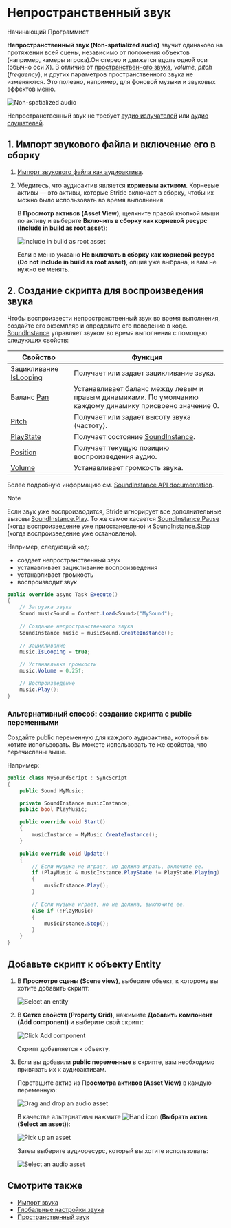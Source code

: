 ﻿# Непространственный звук

<span class="badge text-bg-primary">Начинающий</span>
<span class="badge text-bg-success">Программист</span>

**Непространственный звук (Non-spatialized audio)** звучит одинаково на протяжении всей сцены, независимо от положения объектов (например, камеры игрока).Он стерео и движется вдоль одной оси (обычно оси X). В отличие от [пространственного звука](spatialized-audio.md), _volume_, _pitch_ (_frequency_), и других параметров пространственного звука не изменяются. Это полезно, например, для фоновой музыки и звуковых эффектов меню.

![Non-spatialized audio](media/audio-index-non-spatialized-audio.png)

Непространственный звук не требует [аудио излучателей](audio-emitters.md) или [аудио слушателей](audio-listeners.md).

## 1. Импорт звукового файла и включение его в сборку

1. [Импорт звукового файла как аудиоактива](import-audio.md).

2. Убедитесь, что аудиоактив является **корневым активом**. Корневые активы — это активы, которые Stride включает в сборку, чтобы их можно было использовать во время выполнения.

    В **Просмотр активов (Asset View)**, щелкните правой кнопкой мыши по активу и выберите **Включить в сборку как корневой ресурс (Include in build as root asset)**:

    ![Include in build as root asset](media/audio-include-in-build-as-root-asset.png)

   Если в меню указано **Не включать в сборку как корневой ресурс (Do not include in build as root asset)**, опция уже выбрана, и вам не нужно ее менять.

## 2. Создание скрипта для воспроизведения звука

Чтобы воспроизвести непространственный звук во время выполнения, создайте его экземпляр и определите его поведение в коде.
[SoundInstance](xref:Stride.Audio.SoundInstance) управляет звуком во время выполнения с помощью следующих свойств:

| Свойство                                               | Функция                                                                              |
|--------------------------------------------------------|------------------------------------------------------------------------------------------|
| Зацикливание [IsLooping](xref:Stride.Audio.SoundInstance.IsLooping) | Получает или задает зацикливание звука.                                                      |
| Баланс [Pan](xref:Stride.Audio.SoundInstance.Pan)             | Устанавливает баланс между левым и правым динамиками. По умолчанию каждому динамику присвоено значение 0. |
| [Pitch](xref:Stride.Audio.SoundInstance.Pitch)         | Получает или задает высоту звука (частоту).                                                |
| [PlayState](xref:Stride.Audio.SoundInstance.PlayState) | Получает состояние [SoundInstance](xref:Stride.Audio.SoundInstance).                  |
| [Position](xref:Stride.Audio.SoundInstance.Position)   | Получает текущую позицию воспроизведения аудио.                                             |
| [Volume](xref:Stride.Audio.SoundInstance.Volume)       | Устанавливает громкость звука.                                                                  |

Более подробную информацию см. [SoundInstance API documentation](xref:Stride.Audio.SoundInstance).

> [!Note]
Если звук уже воспроизводится, Stride игнорирует все дополнительные вызовы [SoundInstance.Play](xref:Stride.Audio.SoundInstance.Play).
То же самое касается [SoundInstance.Pause](xref:Stride.Audio.SoundInstance.Pause) (когда воспроизведение уже приостановлено) и [SoundInstance.Stop](xref:Stride.Audio.SoundInstance.Stop) (когда воспроизведение уже остановлено).

Например, следующий код:

* создает непространственный звук
* устанавливает зацикливание воспроизведения
* устанавливает громкость
* воспроизводит звук

```cs
public override async Task Execute()
{
    // Загрузка звука
    Sound musicSound = Content.Load<Sound>("MySound");
            
    // Создание непространственного звука
    SoundInstance music = musicSound.CreateInstance();
            
    // Зацикливание
    music.IsLooping = true;

    // Устанавливка громкости
    music.Volume = 0.25f;

    // Воспроизведение
    music.Play();
}
```

### Альтернативный способ: создание скрипта с public переменными

Создайте public переменную для каждого аудиоактива, который вы хотите использовать. Вы можете использовать те же свойства, что перечислены вышe.

Например:

```cs
public class MySoundScript : SyncScript
{
    public Sound MyMusic;

    private SoundInstance musicInstance;
    public bool PlayMusic;

    public override void Start()
    {
        musicInstance = MyMusic.CreateInstance();
    }

    public override void Update()
    {
        // Если музыка не играет, но должна играть, включите ее.
        if (PlayMusic & musicInstance.PlayState != PlayState.Playing)
        {
            musicInstance.Play();
        }

        // Если музыка играет, но не должна, выключите ее.
        else if (!PlayMusic)
        {
            musicInstance.Stop();
        }
    }
}
```
## Добавьте скрипт к объекту Entity

1. В **Просмотре сцены (Scene view)**, выберите объект, к которому вы хотите добавить скрипт:

    ![Select an entity](media/audio-add-audiolistener-component-select-entity.png)

2. В **Сетке свойств (Property Grid)**, нажимите **Добавить компонент (Add component)** и выберите свой скрипт:
 
    ![Click Add component](media/audio-emitters-add-script-component.png)

    Скрипт добавляется к объекту.

3. Если вы добавили **public переменные** в скрипте, вам необходимо привязать их к аудиоактивам.

    Перетащите актив из **Просмотра активов (Asset View)** в каждую переменную:

    ![Drag and drop an audio asset](media/entity-audio-drag-and-drop-audio-asset-to-script-component.gif)

    В качестве альтернативы нажмите ![Hand icon](~/manual/game-studio/media/hand-icon.png) (**Выбрать актив (Select an asset)**):

    ![Pick up an asset](media/audio-play-script-component-pick-an-asset.png)

    Затем выберите аудиоресурс, который вы хотите использовать:

    ![Select an audio asset](media/audio-play-audioemitter-component-add-select-audio-asset.png)

## Смотрите также

* [Импорт звука](import-audio.md)
* [Глобальные настройки звука](global-audio-settings.md)
* [Пространственный звук](spatialized-audio.md)